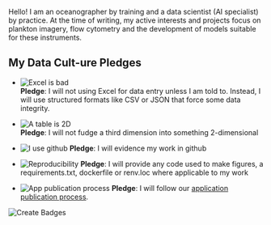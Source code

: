 Hello! I am an oceanographer by training and a data scientist (AI specialist) by practice.
At the time of writing, my active interests and projects focus on plankton imagery, flow cytometry and the development of models suitable for these instruments.

## My Data Cult-ure Pledges
- ![Excel is bad](https://img.shields.io/badge/Excel_is_bad.-8A2BE2?style=flat&logo=gitlfs)  
  **Pledge**: I will not using Excel for data entry unless I am told to. Instead, I will use structured formats like CSV or JSON that force some data integrity.

- ![A table is 2D](https://img.shields.io/badge/A_table_is_2D-FDAE00?style=flat&logo=gitlfs)  
  **Pledge**: I will not fudge a third dimension into something 2-dimensional

- ![I use github](https://img.shields.io/badge/I_use_github-FDAE00?style=flat&logo=github)
  **Pledge**: I will evidence my work in github

- ![Reproducibility](https://img.shields.io/badge/Reproducibility-03A9F4?style=flat&logo=github)
  **Pledge**: I will provide any code used to make figures, a requirements.txt, dockerfile or renv.loc where applicable to my work

- ![App publication process](https://img.shields.io/badge/Application_publication_process-03A9F4?style=flat&logo=github)
**Pledge**: I will follow our [application publication process](https://cefas.sharepoint.com/sites/News/SitePages/Make-your-science-data-work-harder.aspx?web=1).


![Create Badges](https://img.shields.io/badge/Create_Badges_at-shields.io-03A9F4?style=flat&logo=github)
